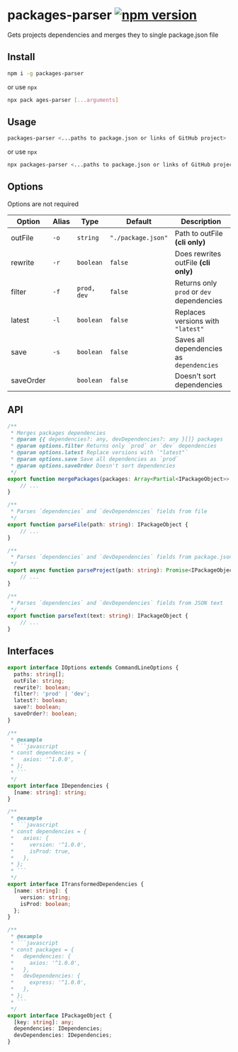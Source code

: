 # packages-parser [![npm version](https://badge.fury.io/js/packages-parser.svg)](http://badge.fury.io/js/packages-parser)




Gets projects dependencies and merges they to single package.json file

## Install
```bash
npm i -g packages-parser
```
or use `npx`
```bash
npx pack ages-parser [...arguments]
```

## Usage
```bash
packages-parser <...paths to package.json or links of GitHub project> [options]
```
or use `npx`
```bash
npx packages-parser <...paths to package.json or links of GitHub project> [options]
```

## Options
Options are not required

| Option    | Alias | Type        | Default            | Description                               |
| --------- | ----- | ----------- | ------------------ | ----------------------------------------- |
| outFile   | `-o`  | `string`    | `"./package.json"` | Path to outFile  __(cli only)__           |
| rewrite   | `-r`  | `boolean`   | `false`            | Does rewrites outFile __(cli only)__      |
| filter    | `-f`  | `prod, dev` | `false`            | Returns only `prod` or `dev` dependencies |
| latest    | `-l`  | `boolean`   | `false`            | Replaces versions with `"latest"`         |
| save      | `-s`  | `boolean`   | `false`            | Saves all dependencies as `dependencies`  |
| saveOrder |       | `boolean`   | `false`            | Doesn't sort dependencies                 |

## API
```ts
/**
 * Merges packages dependencies
 * @param {{ dependencies?: any, devDependencies?: any }[]} packages
 * @param options.filter Returns only `prod` or `dev` dependencies
 * @param options.latest Replace versions with `"latest"`
 * @param options.save Save all dependencies as `prod`
 * @param options.saveOrder Doesn't sort dependencies
 */
export function mergePackages(packages: Array<Partial<IPackageObject>>, options: Partial<IOptions> = {}) {
	// ...
}

/**
 * Parses `dependencies` and `devDependencies` fields from file
 */
export function parseFile(path: string): IPackageObject {
	// ...
}

/**
 * Parses `dependencies` and `devDependencies` fields from package.json of GitHub project.
 */
export async function parseProject(path: string): Promise<IPackageObject> {
	// ...
}

/**
 * Parses `dependencies` and `devDependencies` fields from JSON text
 */
export function parseText(text: string): IPackageObject {
	// ...
}
```

## Interfaces
```ts
export interface IOptions extends CommandLineOptions {
  paths: string[];
  outFile: string;
  rewrite?: boolean;
  filter?: 'prod' | 'dev';
  latest?: boolean;
  save?: boolean;
  saveOrder?: boolean;
}

/**
 * @example
 * ```javascript
 * const dependencies = {
 *   axios: '^1.0.0',
 * };
 * ```
 */
export interface IDependencies {
  [name: string]: string;
}

/**
 * @example
 * ```javascript
 * const dependencies = {
 *   axios: {
 *     version: '^1.0.0',
 *     isProd: true,
 *   },
 * };
 * ```
 */
export interface ITransformedDependencies {
  [name: string]: {
    version: string;
    isProd: boolean;
  };
}

/**
 * @example
 * ```javascript
 * const packages = {
 *   dependencies: {
 *     axios: '^1.0.0',
 *   },
 *   devDependencies: {
 *     express: '^1.0.0',
 *   },
 * };
 * ```
 */
export interface IPackageObject {
  [key: string]: any;
  dependencies: IDependencies;
  devDependencies: IDependencies;
}
```
